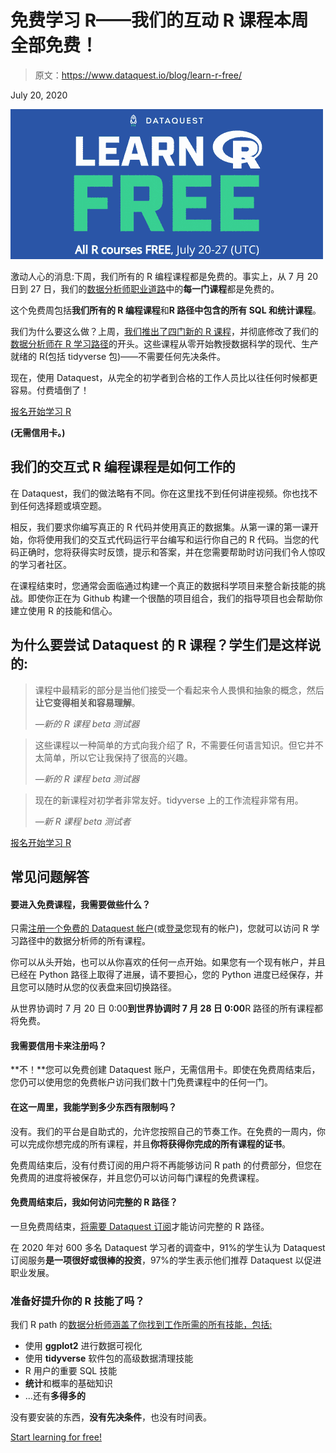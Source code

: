 # 免费学习 R——我们的互动 R 课程本周全部免费！

> 原文：<https://www.dataquest.io/blog/learn-r-free/>

July 20, 2020

![](img/4e6908af692a4b608b7cb46e9b3c5e01.png "R free week - email")

激动人心的消息:下周，我们所有的 R 编程课程都是免费的。事实上，从 7 月 20 日到 27 日，我们的[数据分析师职业道路](https://www.dataquest.io/path/data-analyst-r/)中的**每一门课程**都是免费的。

这个免费周包括**我们所有的 R 编程课程**和**R 路径中包含的所有 SQL 和统计课程**。

我们为什么要这么做？上周，[我们推出了四门新的 R 课程](https://www.dataquest.io/blog/learn-r-data-analysis-data-science/)，并彻底修改了我们的[数据分析师在 R 学习路径](https://www.dataquest.io/path/data-analyst-r/)的开头。这些课程从零开始教授数据科学的现代、生产就绪的 R(包括 tidyverse 包)——不需要任何先决条件。

现在，使用 Dataquest，从完全的初学者到合格的工作人员比以往任何时候都更容易。付费墙倒了！

[报名开始学习 R](https://app.dataquest.io/signup?course=intro-to-r-rewrite) 

**(无需信用卡。)**

## 我们的交互式 R 编程课程是如何工作的

在 Dataquest，我们的做法略有不同。你在这里找不到任何讲座视频。你也找不到任何选择题或填空题。

相反，我们要求你编写真正的 R 代码并使用真正的数据集。从第一课的第一课开始，你将使用我们的交互式代码运行平台编写和运行你自己的 R 代码。当您的代码正确时，您将获得实时反馈，提示和答案，并在您需要帮助时访问我们令人惊叹的学习者社区。

在课程结束时，您通常会面临通过构建一个真正的数据科学项目来整合新技能的挑战。即使你正在为 Github 构建一个很酷的项目组合，我们的指导项目也会帮助你建立使用 R 的技能和信心。

## 为什么要尝试 Dataquest 的 R 课程？学生们是这样说的:

> 课程中最精彩的部分是当他们接受一个看起来令人畏惧和抽象的概念，然后**让它变得相关和容易理解**。
> 
> *—新的 R 课程 beta 测试器*

> 这些课程以一种简单的方式向我介绍了 R，不需要任何语言知识。但它并不太简单，所以它让我保持了很高的兴趣。
> 
> *—新的 R 课程 beta 测试器*

> 现在的新课程对初学者非常友好。tidyverse 上的工作流程非常有用。
> 
> *—新 R 课程 beta 测试者*

[报名开始学习 R](https://app.dataquest.io/signup?course=intro-to-r-rewrite) 

## 常见问题解答

#### 要进入免费课程，我需要做些什么？

只需[注册一个免费的 Dataquest 帐户](https://app.dataquest.io/signup?target-url=%2Fpath%2Fdata-analyst-r%2F)(或[登录](https://app.dataquest.io/login?target-url=%2Fpath%2Fdata-analyst-r%2F)您现有的帐户)，您就可以访问 R 学习路径中的数据分析师的所有课程。

你可以从头开始，也可以从你喜欢的任何一点开始。如果您有一个现有帐户，并且已经在 Python 路径上取得了进展，请不要担心，您的 Python 进度已经保存，并且您可以随时从您的仪表盘来回切换路径。

从世界协调时 7 月 20 日 0:00**到世界协调时 7 月 28 日 0:00**R 路径的所有课程都将免费。

#### 我需要信用卡来注册吗？

**不！**您可以免费创建 Dataquest 账户，无需信用卡。即使在免费周结束后，您仍可以使用您的免费帐户访问我们数十门免费课程中的任何一门。

#### 在这一周里，我能学到多少东西有限制吗？

没有。我们的平台是自助式的，允许您按照自己的节奏工作。在免费的一周内，你可以完成你想完成的所有课程，并且**你将获得你完成的所有课程的证书**。

免费周结束后，没有付费订阅的用户将不再能够访问 R path 的付费部分，但您在免费周的进度将被保存，并且您仍可以访问每门课程的免费课程。

#### 免费周结束后，我如何访问完整的 R 路径？

一旦免费周结束，[将需要 Dataquest 订阅](https://www.dataquest.io/subscribe/)才能访问完整的 R 路径。

在 2020 年对 600 多名 Dataquest 学习者的调查中，91%的学生认为 Dataquest 订阅服务**是一项很好或很棒的投资**，97%的学生表示他们推荐 Dataquest 以促进职业发展。

### 准备好提升你的 R 技能了吗？

我们 R path 的[数据分析师涵盖了你找到工作所需的所有技能，包括:](/path/data-analyst-r/)

*   使用 **ggplot2** 进行数据可视化
*   使用 **tidyverse** 软件包的高级数据清理技能
*   R 用户的重要 SQL 技能
*   **统计**和概率的基础知识
*   ...还有**多得多的**

没有要安装的东西，**没有先决条件**，也没有时间表。

[Start learning for free!](https://app.dataquest.io/signup)